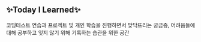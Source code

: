 ## ✨Today I Learned✨

코딩테스트 연습과 프로젝트 및 개인 학습을 진행하면서 맞닥뜨리는 궁금증, 어려움들에 대해 공부하고 잊지 않기 위해 기록하는 습관을 위한 공간
